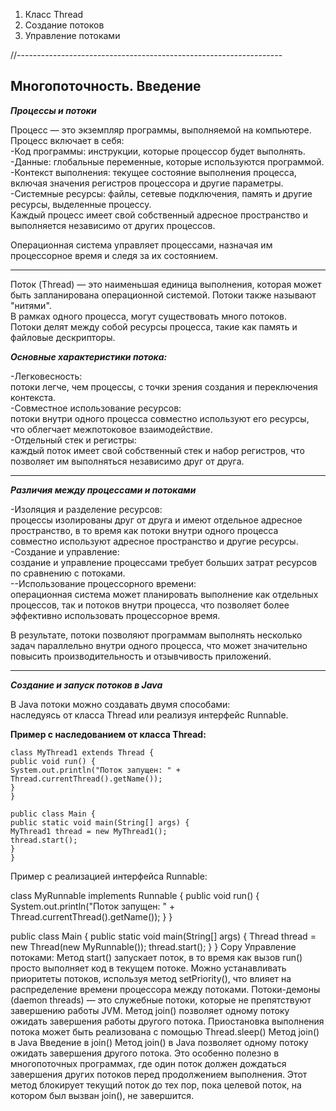 1. Класс Thread
2. Создание потоков
3. Управление потоками

//------------------------------------------------------------------

Многопоточность. Введение
--

***Процессы и потоки***

Процесс — это экземпляр программы, выполняемой на компьютере.
Процесс включает в себя:  
-Код программы: инструкции, которые процессор будет выполнять.  
-Данные: глобальные переменные, которые используются программой.
-Контекст выполнения: текущее состояние выполнения процесса,
включая значения регистров процессора и другие параметры.  
-Системные ресурсы: файлы, сетевые подключения,
память и другие ресурсы, выделенные процессу.  
Каждый процесс имеет свой собственный адресное пространство
и выполняется независимо от других процессов.

Операционная система управляет процессами,
назначая им процессорное время и следя за их состоянием.

---
Поток (Thread) — это наименьшая единица выполнения,
которая может быть запланирована операционной системой. Потоки также
называют "нитями".  
В рамках одного процесса, могут существовать много потоков.  
Потоки делят между собой ресурсы процесса, такие как память и файловые дескрипторы.

***Основные характеристики потока:***

-Легковесность:  
потоки легче, чем процессы, с точки зрения создания и переключения контекста.  
-Совместное использование ресурсов:  
потоки внутри одного процесса совместно используют его ресурсы, что облегчает межпотоковое взаимодействие.  
-Отдельный стек и регистры:  
каждый поток имеет свой собственный стек и набор регистров, что позволяет им выполняться
независимо друг от друга.

---
***Различия между процессами и потоками***

-Изоляция и разделение ресурсов:  
процессы изолированы друг от друга и имеют отдельное адресное пространство,
в то время как потоки внутри одного процесса совместно используют
адресное пространство и другие ресурсы.  
-Создание и управление:  
создание и управление процессами требует больших затрат ресурсов по сравнению с потоками.  
--Использование процессорного времени:  
операционная система может планировать выполнение как отдельных процессов, так и потоков внутри процесса,
что позволяет более эффективно использовать процессорное время.

В результате, потоки позволяют программам выполнять несколько задач параллельно внутри одного процесса, что может
значительно повысить производительность и отзывчивость приложений.

---
***Создание и запуск потоков в Java***

В Java потоки можно создавать двумя способами:  
наследуясь от класса Thread или реализуя интерфейс Runnable.

**Пример с наследованием от класса Thread:**

```
class MyThread1 extends Thread {
public void run() {
System.out.println("Поток запущен: " + Thread.currentThread().getName());
}
}

public class Main {
public static void main(String[] args) {
MyThread1 thread = new MyThread1();
thread.start();
}
}
```

Пример с реализацией интерфейса Runnable:

class MyRunnable implements Runnable {
public void run() {
System.out.println("Поток запущен: " + Thread.currentThread().getName());
}
}

public class Main {
public static void main(String[] args) {
Thread thread = new Thread(new MyRunnable());
thread.start();
}
}
Copy
Управление потоками:
Метод start() запускает поток, в то время как вызов run() просто выполняет код в текущем потоке.
Можно устанавливать приоритеты потоков, используя метод setPriority(), что влияет на распределение времени процессора
между потоками.
Потоки-демоны (daemon threads) — это служебные потоки, которые не препятствуют завершению работы JVM.
Метод join() позволяет одному потоку ожидать завершения работы другого потока.
Приостановка выполнения потока может быть реализована с помощью Thread.sleep()
Метод join() в Java
Введение в join()
Метод join() в Java позволяет одному потоку ожидать завершения другого потока. Это особенно полезно в многопоточных
программах, где один поток должен дождаться завершения других потоков перед продолжением выполнения. Этот метод
блокирует текущий поток до тех пор, пока целевой поток, на котором был вызван join(), не завершится.